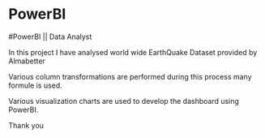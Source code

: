 # PowerBI
#PowerBI || Data Analyst

In this project I have analysed world wide EarthQuake Dataset provided by Almabetter 

Various column transformations are performed during this process many formule is used.

Various visualization charts are used to develop the dashboard using PowerBI.

Thank you
